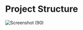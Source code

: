 # Project Structure
![Screenshot (90)](https://github.com/manikantayya/Cafe-Menu/assets/74826423/64d065e2-d32a-4a9c-a309-8e6446961746)
